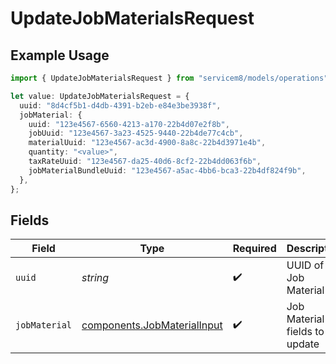 # UpdateJobMaterialsRequest

## Example Usage

```typescript
import { UpdateJobMaterialsRequest } from "servicem8/models/operations";

let value: UpdateJobMaterialsRequest = {
  uuid: "8d4cf5b1-d4db-4391-b2eb-e84e3be3938f",
  jobMaterial: {
    uuid: "123e4567-6560-4213-a170-22b4d07e2f8b",
    jobUuid: "123e4567-3a23-4525-9440-22b4de77c4cb",
    materialUuid: "123e4567-ac3d-4900-8a8c-22b4d3971e4b",
    quantity: "<value>",
    taxRateUuid: "123e4567-da25-40d6-8cf2-22b4dd063f6b",
    jobMaterialBundleUuid: "123e4567-a5ac-4bb6-bca3-22b4df824f9b",
  },
};
```

## Fields

| Field                                                                      | Type                                                                       | Required                                                                   | Description                                                                |
| -------------------------------------------------------------------------- | -------------------------------------------------------------------------- | -------------------------------------------------------------------------- | -------------------------------------------------------------------------- |
| `uuid`                                                                     | *string*                                                                   | :heavy_check_mark:                                                         | UUID of the Job Material                                                   |
| `jobMaterial`                                                              | [components.JobMaterialInput](../../models/components/jobmaterialinput.md) | :heavy_check_mark:                                                         | Job Material fields to update                                              |